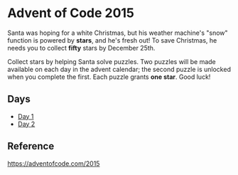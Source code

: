 # Advent of Code 2015

Santa was hoping for a white Christmas, but his weather machine's "snow" function is powered by **stars**, and he's fresh out! To save Christmas, he needs you to collect **fifty** stars by December 25th.

Collect stars by helping Santa solve puzzles. Two puzzles will be made available on each day in the advent calendar; the second puzzle is unlocked when you complete the first. Each puzzle grants **one star**. Good luck!

## Days

- [Day 1](/day_1)
- [Day 2](/day_2) 

## Reference
https://adventofcode.com/2015
